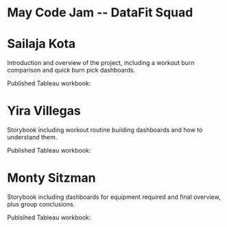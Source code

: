 # May Code Jam -- DataFit Squad



# Sailaja Kota
Introduction and overview of the project, including a workout burn comparison and quick burn pick dashboards.

Published Tableau workbook:

# Yira Villegas
Storybook including workout routine building dashboards and how to understand them.

Published Tableau workbook:

# Monty Sitzman
Storybook including dashboards for equipment required and final overview, plus group conclusions.

Publsihed Tableau workbook:
